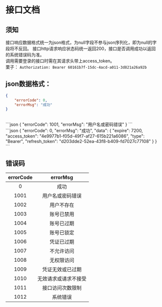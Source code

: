 # 接口文档

## 须知

接口响应数据格式统一为json格式，为null字段不参与json序列化，即为null的字段将不反回。
接口http请求响应状态码统一返回200，接口是否调用成功以返回的系统错误码为准。
<br>
调用需要登录的接口时需在其请求头带上access_token。
<br>
栗子：
`Authorization: Bearer 60161b7f-15dc-4acd-a011-3d821a26a92b`
<br>
## json数据格式：

```json
{  
	"errorCode": 0,  
	"errorMsg": "成功"
}
```
<br>
```json
{  
	"errorCode": 1001, 
	"errorMsg": "用户名或密码错误"
}
```
<br>
```json
{  
	"errorCode": 0,  
	"errorMsg": "成功",  
	"data": 
	{    
		"expire": 7200,    
		"access_token": "4e9977b1-f05d-49f7-af27-615b221a6086",    
		"type": "Bearer",    
		"refresh_token": "d203dde2-52ea-43f8-b409-fd7027c77108"  
	}
}
```

## 错误码

|errorCode	|errorMsg   	    |
|:----: 	|:----:             |
|0   		|成功		        |
|1001		|用户名或密码错误		|
|1002		|用户不存在			|
|1003		|账号已禁用			|
|1004		|账号已过期			|
|1005		|账号已锁定			|
|1006		|凭证已过期			|
|1007		|不允许访问			|
|1008		|无权限访问			|
|1009		|凭证无效或已过期		|
|1010		|无效请求或请求不接受	|
|1011		|接口访问次数限制		|
|1012		|系统错误			|